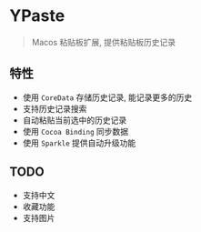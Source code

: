 #  YPaste
>  Macos 粘贴板扩展, 提供粘贴板历史记录

## 特性
- 使用 `CoreData` 存储历史记录, 能记录更多的历史
- 支持历史记录搜索
- 自动粘贴当前选中的历史记录
- 使用 `Cocoa Binding` 同步数据
- 使用 `Sparkle` 提供自动升级功能

## TODO
-  支持中文
- 收藏功能
- 支持图片

